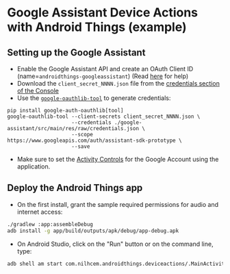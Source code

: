 # Google Assistant Device Actions with Android Things (example)

## Setting up the Google Assistant

- Enable the Google Assistant API and create an OAuth Client ID (name=`androidthings-googleassistant`) (Read [here](https://developers.google.com/assistant/sdk/prototype/getting-started-other-platforms/config-dev-project-and-account) for help)
- Download the `client_secret_NNNN.json` file from the [credentials section of the Console](https://console.developers.google.com/apis/credentials)
- Use the [`google-oauthlib-tool`](https://github.com/GoogleCloudPlatform/google-auth-library-python-oauthlib) to generate credentials:
```
pip install google-auth-oauthlib[tool]
google-oauthlib-tool --client-secrets client_secret_NNNN.json \
					 --credentials ./google-assistant/src/main/res/raw/credentials.json \
					 --scope https://www.googleapis.com/auth/assistant-sdk-prototype \
					 --save
```
- Make sure to set the [Activity Controls](https://developers.google.com/assistant/sdk/prototype/getting-started-other-platforms/config-dev-project-and-account#set-activity-controls) for the Google Account using the application.


## Deploy the Android Things app

- On the first install, grant the sample required permissions for audio and internet access:
```bash
./gradlew :app:assembleDebug
adb install -g app/build/outputs/apk/debug/app-debug.apk
```
- On Android Studio, click on the "Run" button or on the command line, type:
```bash
adb shell am start com.nilhcem.androidthings.deviceactions/.MainActivity
```
